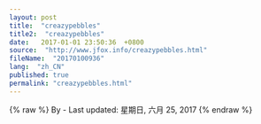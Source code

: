 ```yaml
---
layout: post
title:  "creazypebbles"
title2:  "creazypebbles"
date:   2017-01-01 23:50:36  +0800
source:  "http://www.jfox.info/creazypebbles.html"
fileName:  "20170100936"
lang:  "zh_CN"
published: true
permalink: "creazypebbles.html"
---
```

{% raw %}
By  - Last updated: 星期日, 六月 25, 2017
{% endraw %}

